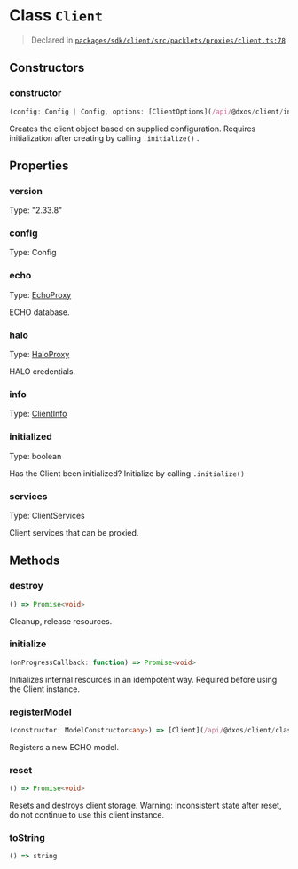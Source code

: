 # Class `Client`
> Declared in [`packages/sdk/client/src/packlets/proxies/client.ts:78`](https://github.com/dxos/protocols/blob/main/packages/sdk/client/src/packlets/proxies/client.ts#L78)




## Constructors
### constructor
```ts
(config: Config | Config, options: [ClientOptions](/api/@dxos/client/interfaces/ClientOptions)) => [Client](/api/@dxos/client/classes/Client)
```
Creates the client object based on supplied configuration.
Requires initialization after creating by calling  `.initialize()` .

## Properties
### version 
Type: "2.33.8"
### config
Type: Config
### echo
Type: [EchoProxy](/api/@dxos/client/classes/EchoProxy)

ECHO database.
### halo
Type: [HaloProxy](/api/@dxos/client/classes/HaloProxy)

HALO credentials.
### info
Type: [ClientInfo](/api/@dxos/client/interfaces/ClientInfo)
### initialized
Type: boolean

Has the Client been initialized?
Initialize by calling  `.initialize()`
### services
Type: ClientServices

Client services that can be proxied.

## Methods
### destroy
```ts
() => Promise<void>
```
Cleanup, release resources.
### initialize
```ts
(onProgressCallback: function) => Promise<void>
```
Initializes internal resources in an idempotent way.
Required before using the Client instance.
### registerModel
```ts
(constructor: ModelConstructor<any>) => [Client](/api/@dxos/client/classes/Client)
```
Registers a new ECHO model.
### reset
```ts
() => Promise<void>
```
Resets and destroys client storage.
Warning: Inconsistent state after reset, do not continue to use this client instance.
### toString
```ts
() => string
```